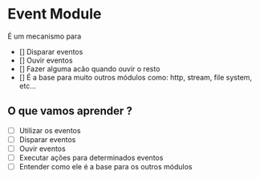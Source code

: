 # Event Module

É um mecanismo para
* [] Disparar eventos
* [] Ouvir eventos
* [] Fazer alguma acão quando ouvir o resto
* [] É a base para muito outros módulos como: http, stream, file system, etc...

## O que vamos aprender ?

* [ ] Utilizar os eventos
* [ ] Disparar eventos
* [ ] Ouvir eventos
* [ ] Executar ações para determinados eventos
* [ ] Entender como ele é a base para os outros módulos